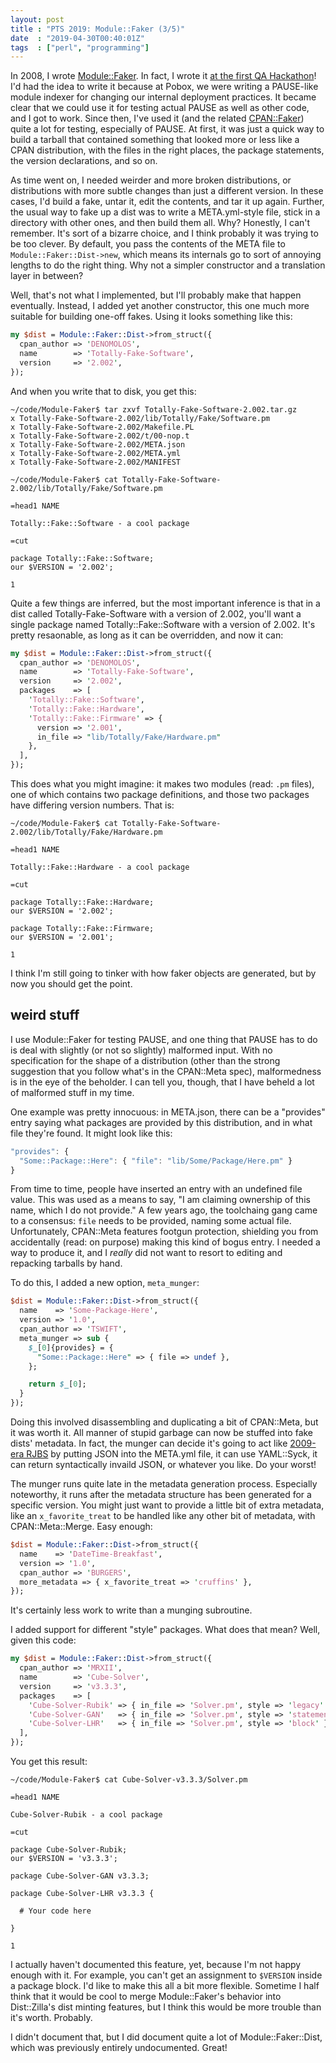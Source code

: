 ```yaml
---
layout: post
title : "PTS 2019: Module::Faker (3/5)"
date  : "2019-04-30T00:40:01Z"
tags  : ["perl", "programming"]
---
```

In 2008, I wrote [Module::Faker](https://metacpan.org/pod/Module::Faker).  In
fact, I wrote it [at the first QA
Hackathon](https://rjbs.manxome.org/rubric/entry/1595)!  I'd had the idea to
write it because at Pobox, we were writing a PAUSE-like module indexer for
changing our internal deployment practices.  It became clear that we could use
it for testing actual PAUSE as well as other code, and I got to work.  Since
then, I've used it (and the related
[CPAN::Faker](https://metacpan.org/pod/CPAN::Faker)) quite a lot for testing,
especially of PAUSE.  At first, it was just a quick way to build a tarball that
contained something that looked more or less like a CPAN distribution, with the
files in the right places, the package statements, the version declarations,
and so on.

As time went on, I needed weirder and more broken distributions, or
distributions with more subtle changes than just a different version.  In these
cases, I'd build a fake, untar it, edit the contents, and tar it up again.
Further, the usual way to fake up a dist was to write a META.yml-style file,
stick in a directory with other ones, and then build them all.  Why?  Honestly,
I can't remember.  It's sort of a bizarre choice, and I think probably it was
trying to be too clever.  By default, you pass the contents of the META file to
`Module::Faker::Dist->new`, which means its internals go to sort of annoying
lengths to do the right thing.  Why not a simpler constructor and a translation
layer in between?

Well, that's not what I implemented, but I'll probably make that happen
eventually.  Instead, I added yet another constructor, this one much more
suitable for building one-off fakes.  Using it looks something like this:

```perl
my $dist = Module::Faker::Dist->from_struct({
  cpan_author => 'DENOMOLOS',
  name        => 'Totally-Fake-Software',
  version     => '2.002',
});
```

And when you write that to disk, you get this:

```
~/code/Module-Faker$ tar zxvf Totally-Fake-Software-2.002.tar.gz
x Totally-Fake-Software-2.002/lib/Totally/Fake/Software.pm
x Totally-Fake-Software-2.002/Makefile.PL
x Totally-Fake-Software-2.002/t/00-nop.t
x Totally-Fake-Software-2.002/META.json
x Totally-Fake-Software-2.002/META.yml
x Totally-Fake-Software-2.002/MANIFEST

~/code/Module-Faker$ cat Totally-Fake-Software-2.002/lib/Totally/Fake/Software.pm

=head1 NAME

Totally::Fake::Software - a cool package

=cut

package Totally::Fake::Software;
our $VERSION = '2.002';

1
```

Quite a few things are inferred, but the most important inference is that in a
dist called Totally-Fake-Software with a version of 2.002, you'll want a single
package named Totally::Fake::Software with a version of 2.002.  It's pretty
resaonable, as long as it can be overridden, and now it can:

```perl
my $dist = Module::Faker::Dist->from_struct({
  cpan_author => 'DENOMOLOS',
  name        => 'Totally-Fake-Software',
  version     => '2.002',
  packages    => [
    'Totally::Fake::Software',
    'Totally::Fake::Hardware',
    'Totally::Fake::Firmware' => {
      version => '2.001',
      in_file => "lib/Totally/Fake/Hardware.pm"
    },
  ],
});
```

This does what you might imagine: it makes two modules (read: `.pm` files), one
of which contains two package definitions, and those two packages have
differing version numbers.  That is:

```
~/code/Module-Faker$ cat Totally-Fake-Software-2.002/lib/Totally/Fake/Hardware.pm

=head1 NAME

Totally::Fake::Hardware - a cool package

=cut

package Totally::Fake::Hardware;
our $VERSION = '2.002';

package Totally::Fake::Firmware;
our $VERSION = '2.001';

1
```

I think I'm still going to tinker with how faker objects are generated, but by
now you should get the point.

## weird stuff

I use Module::Faker for testing PAUSE, and one thing that PAUSE has to do is
deal with slightly (or not so slightly) malformed input.  With no specification
for the shape of a distribution (other than the strong suggestion that you
follow what's in the CPAN::Meta spec), malformedness is in the eye of the
beholder.  I can tell you, though, that I have beheld a lot of malformed stuff
in my time.

One example was pretty innocuous:  in META.json, there can be a "provides"
entry saying what packages are provided by this distribution, and in what file
they're found.  It might look like this:

```javascript
"provides": {
  "Some::Package::Here": { "file": "lib/Some/Package/Here.pm" }
}
```

From time to time, people have inserted an entry with an undefined file value.
This was used as a means to say, "I am claiming ownership of this name, which I
do not provide."  A few years ago, the toolchaing gang came to a consensus:
`file` needs to be provided, naming some actual file.  Unfortunately,
CPAN::Meta features footgun protection, shielding you from accidentally (read:
on purpose) making this kind of bogus entry.  I needed a way to produce it, and
I *really* did not want to resort to editing and repacking tarballs by hand.

To do this, I added a new option, `meta_munger`:

```perl
$dist = Module::Faker::Dist->from_struct({
  name    => 'Some-Package-Here',
  version => '1.0',
  cpan_author => 'TSWIFT',
  meta_munger => sub {
    $_[0]{provides} = {
      "Some::Package::Here" => { file => undef },
    };

    return $_[0];
  }
});
```

Doing this involved disassembling and duplicating a bit of CPAN::Meta, but it
was worth it.  All manner of stupid garbage can now be stuffed into fake dists'
metadata.  In fact, the munger can decide it's going to act like [2009-era
RJBS](https://metacpan.org/module/JSON::CPAN::Meta) by putting JSON into the
META.yml file, it can use YAML::Syck, it can return syntactically invaild JSON,
or whatever you like.  Do your worst!

The munger runs quite late in the metadata generation process.  Especially
noteworthy, it runs after the metadata structure has been generated for a
specific version.  You might just want to provide a little bit of extra
metadata, like an `x_favorite_treat` to be handled like any other bit of
metadata, with CPAN::Meta::Merge.  Easy enough:

```perl
$dist = Module::Faker::Dist->from_struct({
  name    => 'DateTime-Breakfast',
  version => '1.0',
  cpan_author => 'BURGERS',
  more_metadata => { x_favorite_treat => 'cruffins' },
});
```

It's certainly less work to write than a munging subroutine.

I added support for different "style" packages.  What does that mean?  Well,
given this code:

```perl
my $dist = Module::Faker::Dist->from_struct({
  cpan_author => 'MRXII',
  name        => 'Cube-Solver',
  version     => 'v3.3.3',
  packages    => [
    'Cube-Solver-Rubik' => { in_file => 'Solver.pm', style => 'legacy' },
    'Cube-Solver-GAN'   => { in_file => 'Solver.pm', style => 'statement' },
    'Cube-Solver-LHR'   => { in_file => 'Solver.pm', style => 'block' },
  ],
});
```

You get this result:

```
~/code/Module-Faker$ cat Cube-Solver-v3.3.3/Solver.pm

=head1 NAME

Cube-Solver-Rubik - a cool package

=cut

package Cube-Solver-Rubik;
our $VERSION = 'v3.3.3';

package Cube-Solver-GAN v3.3.3;

package Cube-Solver-LHR v3.3.3 {

  # Your code here

}

1
```

I actually haven't documented this feature, yet, because I'm not happy enough
with it.  For example, you can't get an assignment to `$VERSION` inside a
package block.  I'd like to make this all a bit more flexible.  Sometime I half
think that it would be cool to merge Module::Faker's behavior into
Dist::Zilla's dist minting features, but I think this would be more trouble
than it's worth.  Probably.

I didn't document that, but I did document quite a lot of Module::Faker::Dist,
which was previously entirely undocumented.  Great!

